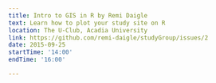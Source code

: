 ```yaml
---
title: Intro to GIS in R by Remi Daigle
text: Learn how to plot your study site on R
location: The U-Club, Acadia University
link: https://github.com/remi-daigle/studyGroup/issues/2
date: 2015-09-25
startTime: '14:00'
endTime: '16:00'

---
```

